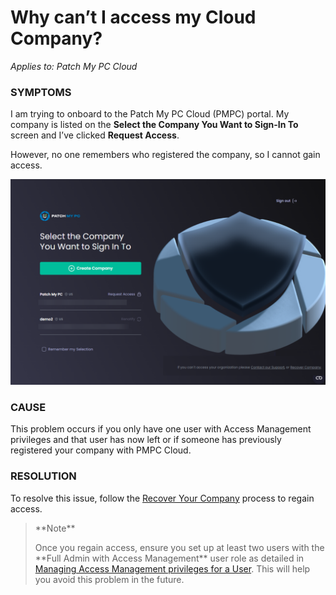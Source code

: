 # Why can’t I access my Cloud Company?

_Applies to: Patch My PC Cloud_

### SYMPTOMS

I am trying to onboard to the Patch My PC Cloud (PMPC) portal. My company is listed on the **Select the Company You Want to Sign-In To** screen and I’ve clicked **Request Access**.

However, no one remembers who registered the company, so I cannot gain access.

![&#x22;Select the Company You Want to Sign-In To&#x22; screen](/_images/image-(1980).png "&#x22;Select the Company You Want to Sign-In To&#x22; screen")

### CAUSE

This problem occurs if you only have one user with Access Management privileges and that user has now left or if someone has previously registered your company with PMPC Cloud.

### RESOLUTION

To resolve this issue, follow the [Recover Your Company](../../cloud-administration/manage-your-cloud-company/recover-your-cloud-company.md) process to regain access.

<blockquote class="wp-block-quote">
<p>**Note**</p>
<p>Once you regain access, ensure you set up at least two users with the **Full Admin with Access Management** user role as detailed in <a href="https://docs.patchmypc.com/patch-my-pc-cloud/administration/managing-users/modify-a-user#managing-access-management-privileges-for-a-user">Managing Access Management privileges for a User</a>. This will help you avoid this problem in the future.</p>
</blockquote>